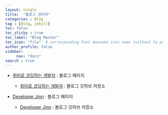 ```yaml
---
layout: single
title:  "블로그 관리자"
categories : Blog
tag : [Blog, jekyll]
toc: false
toc_sticky : true
toc_label: "Blog Master"
toc_icon: "file"  # corresponding Font Awesome icon name (without fa prefix)
author_profile: false
sidebar: 
     nav: "docs"
search : true
---
```








- [취미로 코딩하는 개발자](https://devinlife.com/howto/) : 블로그 페이지
  - [취미로 코딩하는 개발자](https://github.com/devinlife/devinlife.github.io) : 블로그 깃허브 저장소

- [Developer Jinn](https://codebaragi23.github.io/) : 블로그 페이지
  - [Developer Jinn](https://github.com/codebaragi23/codebaragi23.github.io) : 블로그 깃허브 저장소